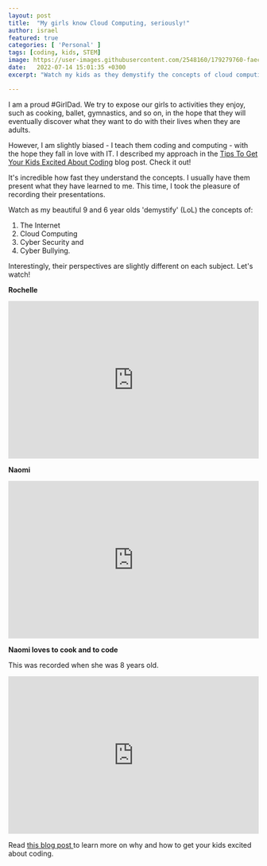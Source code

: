 ```yaml
---
layout: post
title:  "My girls know Cloud Computing, seriously!"
author: israel
featured: true
categories: [ 'Personal' ]
tags: [coding, kids, STEM]
image: https://user-images.githubusercontent.com/2548160/179279760-faecb9b2-58a4-43f0-b1bf-c61ab0bbe5ea.png
date:   2022-07-14 15:01:35 +0300
excerpt: "Watch my kids as they demystify the concepts of cloud computing, cyber security, cyberbullying, etc. I am a proud #GirlDad..."

---
```


I am a proud #GirlDad. We try to expose our girls to activities they enjoy, such as cooking, ballet, gymnastics, and so on, in the hope that they will eventually discover what they want to do with their lives when they are adults.

However, I am slightly biased - I teach them coding and computing - with the hope they fall in love with IT. I described my approach in the <a href="https://www.israelo.io/blog/kids-who-code/" target="_blank">Tips To Get Your Kids Excited About Coding</a> blog post. Check it out! 

It's incredible how fast they understand the concepts. I usually have them present what they have learned to me. This time, I took the pleasure of recording their presentations.

Watch as my beautiful 9 and 6 year olds 'demystify' (LoL) the concepts of:


1. The Internet
2. Cloud Computing
3. Cyber Security and 
4. Cyber Bullying. 

Interestingly, their perspectives are slightly different on each subject. Let's watch! 

**Rochelle**  

 <p style="position: relative; padding: 30px 0px 57% 0px; height: 0; overflow: hidden;">
 <iframe src="https://www.youtube.com/embed/M0Uo9UvE3PA" width="100%" height="100%" frameborder="0" allow="accelerometer; autoplay; clipboard-write; encrypted-media; gyroscope; picture-in-picture" style="display: block; margin: 0px auto; position: absolute; top: 0; left: 0;"></iframe>
 </p>


**Naomi** 

 <p style="position: relative; padding: 30px 0px 57% 0px; height: 0; overflow: hidden;">
 <iframe src="https://www.youtube.com/embed/zPwZnZlhcm8?start=11" width="100%" height="100%" frameborder="0" allow="accelerometer; autoplay; clipboard-write; encrypted-media; gyroscope; picture-in-picture" style="display: block; margin: 0px auto; position: absolute; top: 0; left: 0;"></iframe>
 </p>

**Naomi loves to cook and to code** 

This was recorded when she was 8 years old. 

 <p style="position: relative; padding: 30px 0px 57% 0px; height: 0; overflow: hidden;">
 <iframe src="https://www.youtube.com/embed/UCgDUlSpPLo" width="100%" height="100%" frameborder="0" allow="accelerometer; autoplay; clipboard-write; encrypted-media; gyroscope; picture-in-picture" style="display: block; margin: 0px auto; position: absolute; top: 0; left: 0;"></iframe>
 </p>


Read <a href="https://www.israelo.io/blog/kids-who-code/" target="_blank"> this blog post </a> to learn more on why and how to get your kids excited about coding. 
